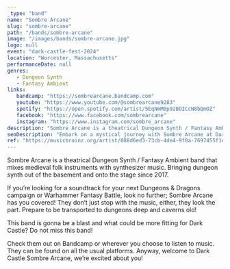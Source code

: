 ```yaml
---
_type: "band"
name: "Sombre Arcane"
slug: "sombre-arcane"
path: "/bands/sombre-arcane"
image: "/images/bands/sombre-arcane.jpg"
logo: null
event: "dark-castle-fest-2024"
location: "Worcester, Massachusetts"
performanceDate: null
genres:
   - Dungeon Synth
   - Fantasy Ambient
links:
   bandcamp: "https://sombrearcane.bandcamp.com"
   youtube: "https://www.youtube.com/@sombrearcane9283"
   spotify: "https://open.spotify.com/artist/5EqNmM0p92BOICcN8bQmOZ"
   facebook: "https://www.facebook.com/sombrearcane"
   instagram: "https://www.instagram.com/sombre_arcane"
description: "Sombre Arcane is a theatrical Dungeon Synth / Fantasy Ambient band that mixes medieval folk instruments with synthesizer music. Bringing dungeon synth out of the basement and onto the stage since 2017."
seoDescription: "Embark on a mystical journey with Sombre Arcane at Dark Castle Fest 2024. This theatrical Dungeon Synth/Fantasy Ambient band has been enchanting audiences since 2017, seamlessly blending medieval folk instruments with synthesizer music. Sombre Arcane takes dungeon synth out of the basement and onto the stage, offering a captivating experience. Whether you're seeking a soundtrack for your next Dungeons & Dragons campaign or Warhammer Fantasy Battle, Sombre Arcane has you covered."
ref: "https://musicbrainz.org/artist/088d6ed3-73cb-4de4-9f0a-7697455f1e7e"
---
```


Sombre Arcane is a theatrical Dungeon Synth / Fantasy Ambient band that mixes medieval folk instruments with synthesizer music. Bringing dungeon synth out of the basement and onto the stage since 2017.

If you’re looking for a soundtrack for your next Dungeons & Dragons campaign or Warhammer Fantasy Battle, look no further; Sombre Arcane has you covered!
They don’t just stop with the music, either, they look the part. Prepare to be transported to dungeons deep and caverns old!

This band is gonna be a blast and what could be more fitting for Dark Castle?
Do not miss this band!

Check them out on Bandcamp or wherever you choose to listen to music. They can be found on all the usual platforms.
Anyway, welcome to Dark Castle Sombre Arcane, we’re excited about you!
